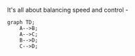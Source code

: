 It's all about balancing speed and control - 

```mermaid
graph TD;
    A-->B;
    A-->C;
    B-->D;
    C-->D;
```
